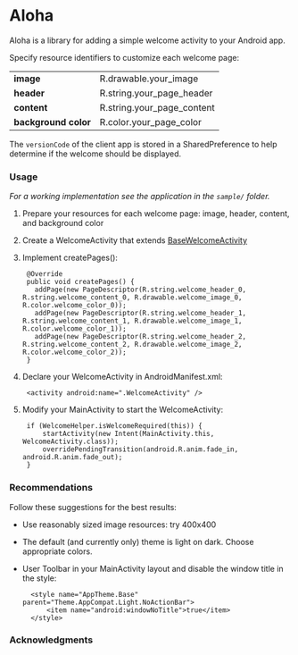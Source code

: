 Aloha
=====
Aloha is a library for adding a simple welcome activity to your Android app.

Specify resource identifiers to customize each welcome page:

|                       |                            |
| :-------------------- | :--------------------------|
| **image**             | R.drawable.your_image      |
| **header**            | R.string.your_page_header  |
| **content**           | R.string.your_page_content |
| **background color**  | R.color.your_page_color    |


The `versionCode` of the client app is stored in a SharedPreference to help determine if the welcome should be displayed.

### Usage
*For a working implementation see the application in the `sample/` folder.*

1. Prepare your resources for each welcome page: image, header, content, and background color
2. Create a WelcomeActivity that extends [BaseWelcomeActivity](https://github.com/bdiegel/android-aloha/blob/master/aloha/src/main/java/com/honu/aloha/BaseWelcomeActivity.java)
3. Implement createPages():

        @Override
        public void createPages() {
          addPage(new PageDescriptor(R.string.welcome_header_0, R.string.welcome_content_0, R.drawable.welcome_image_0, R.color.welcome_color_0));
          addPage(new PageDescriptor(R.string.welcome_header_1, R.string.welcome_content_1, R.drawable.welcome_image_1, R.color.welcome_color_1));
          addPage(new PageDescriptor(R.string.welcome_header_2, R.string.welcome_content_2, R.drawable.welcome_image_2, R.color.welcome_color_2));
        }

4. Declare your WelcomeActivity in AndroidManifest.xml:

        <activity android:name=".WelcomeActivity" />

5. Modify your MainActivity to start the WelcomeActivity:

        if (WelcomeHelper.isWelcomeRequired(this)) {
            startActivity(new Intent(MainActivity.this, WelcomeActivity.class));
            overridePendingTransition(android.R.anim.fade_in, android.R.anim.fade_out);
        }

### Recommendations
Follow these suggestions for the best results:

* Use reasonably sized image resources: try 400x400
* The default (and currently only) theme is light on dark. Choose appropriate colors.
* User Toolbar in your MainActivity layout and disable the window title in the style:

        <style name="AppTheme.Base" parent="Theme.AppCompat.Light.NoActionBar">
            <item name="android:windowNoTitle">true</item>
        </style>


### Acknowledgments

